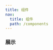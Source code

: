 ```yaml
---
title: 组件
nav:
  title: 组件
  path: /components
---
```


### 展示

<code src="./demos/demo.tsx" />
<code src="./demos/demo01.tsx" />

<API/>